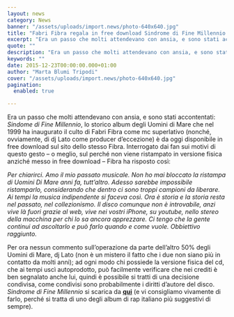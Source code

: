 ```yaml
---
layout: news
category: News
banner: "/assets/uploads/import.news/photo-640x640.jpg"
title: "Fabri Fibra regala in free download Sindrome di Fine Millennio degli Uomini di Mare"
excerpt: "Era un passo che molti attendevano con ansia, e sono stati accontentati: Sindome di Fine Millennio, lo storico album degli Uomini di Mare che nel 1999 ha inaugurato il culto di Fabri Fibra come mc superlativo (nonché, ovviamente, di dj Lato come producer d’eccezione) è da oggi disponibile in free download sul sito dello stesso [&hellip"
quote: ""
description: "Era un passo che molti attendevano con ansia, e sono stati accontentati: Sindome di Fine Millennio, lo storico album degli Uomini di Mare che nel 1999 ha inaugurato il culto di Fabri Fibra come mc superlativo (nonché, ovviamente, di dj Lato come producer d’eccezione) è da oggi disponibile in free download sul sito dello stesso [&hellip"
keywords: ""
date: 2015-12-23T00:00:00.000+01:00
author: "Marta Blumi Tripodi"
cover: "/assets/uploads/import.news/photo-640x640.jpg"
pagination:
  enabled: true

---
```


[](https://hotmc.com/wp-content/uploads/2015/12/photo.jpg)

Era un passo che molti attendevano con ansia, e sono stati accontentati: _Sindome di Fine Millennio_, lo storico album degli Uomini di Mare che nel 1999 ha inaugurato il culto di Fabri Fibra come mc superlativo (nonché, ovviamente, di dj Lato come producer d’eccezione) è da oggi disponibile in free download sul sito dello stesso Fibra. Interrogato dai fan sui motivi di questo gesto – o meglio, sul perché non viene ristampato in versione fisica anziché messo in free download – Fibra ha risposto così:

_Per chiarirci. Amo il mio passato musicale. Non ho mai bloccato la ristampa di Uomini Di Mare anni fa, tutt’altro. Adesso sarebbe impossibile ristamparlo, considerando che dentro ci sono troppi campioni da liberare. Ai tempi la musica indipendente si faceva così. Ora è storia e la storia resta nel passato, nel collezionismo. Il disco comunque non è introvabile, anzi vive là fuori grazie al web, vive nei vostri iPhone, su youtube, nello stereo della macchina per chi lo sa ancora apprezzare. Ci tengo che la gente continui ad ascoltarlo e può farlo quando e come vuole. Obbiettivo raggiunto._

Per ora nessun commento sull’operazione da parte dell’altro 50% degli Uomini di Mare, dj Lato (non è un mistero il fatto che i due non siano più in contatto da molti anni); ad ogni modo chi possiede la versione fisica del cd, che ai tempi uscì autoprodotto, può facilmente verificare che nei crediti è ben segnalato anche lui, quindi è possibile si tratti di una decisione condivisa, come condivisi sono probabilmente i diritti d’autore del disco. _Sindrome di Fine Millennio_ si scarica da **[qui](http://fabrifibra.it/uominidimare/)** (e vi consigliamo vivamente di farlo, perché si tratta di uno degli album di rap italiano più suggestivi di sempre).